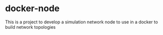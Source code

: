 # docker-node
This is a project to develop a simulation network node to use in a docker to build network topologies
